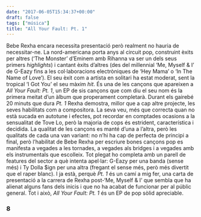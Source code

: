 ```yaml
---
date: "2017-06-05T15:34:37+00:00"
draft: false
tags: ["música"]
title: "All Your Fault: Pt. 1"
---
```

<!-- more -->

Bebe Rexha encara necessita presentació però realment no hauria de necessitar-ne. La nord-americana porta anys al circuit pop, construint èxits per altres (‘The Monster’ d’Eminem amb Rihanna va ser un dels seus primers *highlights*) i cantant èxits d’altres (des del millennial ‘Me, Myself & I’ de G-Eazy fins a les col·laboracions electròniques de ‘Hey Mama’ o ‘In The Name of Love’). El seu èxit com a artista en solitari ha estat moderat, sent la tropical ‘I Got You’ el seu màxim *hit*. És una de les cançons que apareixen a *All Your Fault: Pt. 1*, un EP de sis cançons que com diu el seu nom és la primera meitat d’un àlbum que properament completarà. Durant els gairebé 20 minuts que dura *Pt. 1* Rexha demostra, millor que a cap altre projecte, les seves habilitats com a compositora. La seva veu, més que correcta quan no està sucada en autotune i efectes, pot recordar en comptades ocasions a la sensualitat de Tove Lo, però la majoria de cops és estrident, característica i decidida. La qualitat de les cançons es manté d’una a l’altra, però les qualitats de cada una van variant: no n’hi ha cap de perfecta de principi a final, però l’habilitat de Bebe Rexha per escriure bones cançons pop es manifesta a vegades a les tornades, a vegades als bridges i a vegades amb els instrumentals que escolleix. Tot plegat ho completa amb un parell de features del sector a què intenta apel·lar: G-Eazy per una banda (sense més) i Ty Dolla $ign per una altra (fregant el sense més, però més divertit que el raper blanc). I ja està, perquè *Pt. 1* és un camí a mig fer, una carta de presentació a la carrera de Rexha post-‘Me, Myself & I’ que sembla que ha alienat alguns fans dels inicis i que no ha acabat de funcionar per al públic general. Tot i això, *All Your Fault: Pt. 1* és un EP de pop sòlid apreciable.

### 8